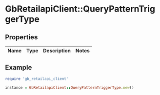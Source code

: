# GbRetailapiClient::QueryPatternTriggerType

## Properties

| Name | Type | Description | Notes |
| ---- | ---- | ----------- | ----- |

## Example

```ruby
require 'gb_retailapi_client'

instance = GbRetailapiClient::QueryPatternTriggerType.new()
```

